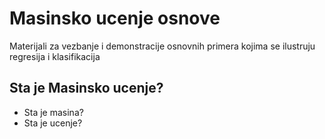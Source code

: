 # Masinsko ucenje osnove

Materijali za vezbanje i demonstracije osnovnih primera kojima se ilustruju 
regresija i klasifikacija


## Sta je Masinsko ucenje?

  - Sta je masina?
  - Sta je ucenje?
  